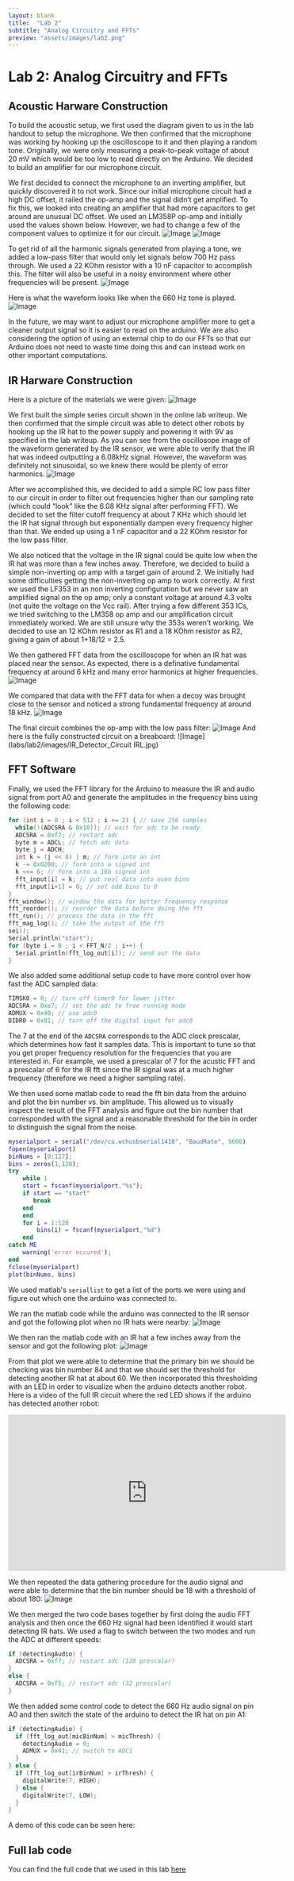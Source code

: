 ```yaml
---
layout: blank
title:  "Lab 2"
subtitle: "Analog Circuitry and FFTs"
preview: "assets/images/lab2.png"
---
```


# Lab 2: Analog Circuitry and FFTs

## Acoustic Harware Construction
To build the acoustic setup, we first used the diagram given to us in the lab handout to setup the microphone. We then confirmed that the microphone was working by hooking up the oscilloscope to it and then playing a random tone. Originally, we were only measuring a peak-to-peak voltage of about 20 mV which would be too low to read directly on the Arduino. We decided to build an amplifier for our microphone circuit.

We first decided to connect the microphone to an inverting amplifier, but quickly discovered it to not work. Since our initial microphone circuit had a high DC offset, it railed the op-amp and the signal didn’t get amplified. To fix this, we looked into creating an amplifier that had more capacitors to get around are unusual DC offset. We used an LM358P op-amp and initially used the values shown below. However, we had to change a few of the component values to optimize it for our circuit.
![Image](labs/lab2/images/og_microphone.jpg)
![Image](labs/lab2/images/updated_mic.JPG)

To get rid of all the harmonic signals generated from playing a tone, we added a low-pass filter that would only let signals below 700 Hz pass through. We used a 22 KOhm resistor with a 10 nF capacitor to accomplish this. The filter will also be useful in a noisy environment where other frequencies will be present. 
![Image](labs/lab2/images/lowpass.JPG)

Here is what the waveform looks like when the 660 Hz tone is played.
![Image](labs/lab2/images/mic_wave.jpg)

In the future, we may want to adjust our microphone amplifier more to get a cleaner output signal so it is easier to read on the arduino. We are also considering the option of using an external chip to do our FFTs so that our Arduino does not need to waste time doing this and can instead work on other important computations.


## IR Harware Construction

Here is a picture of the materials we were given:
![Image](labs/lab2/images/ir_parts_list.jpg)

We first built the simple series circuit shown in the online lab writeup. We then confirmed that the simple circuit was able to detect other robots by hooking up the IR hat to the power supply and powering it with 9V as specified in the lab writeup. As you can see from the oscillosope image of the waveform generated by the IR sensor, we were able to verify that the IR hat was indeed outputting a 6.08kHz signal. However, the waveform was definitely not sinusoidal, so we knew there would be plenty of error harmonics.
![Image](labs/lab2/images/hatwaveform1.jpg)

After we accomplished this, we decided to add a simple RC low pass filter to our circuit in order to filter out frequencies higher than our sampling rate (which could “look” like the 6.08 KHz signal after performing FFT). We decided to set the filter cutoff frequency at about 7 KHz which should let the IR hat signal through but exponentially dampen every frequency higher than that. We ended up using a 1 nF capacitor and a 22 KOhm resistor for the low pass filter.

We also noticed that the voltage in the IR signal could be quite low when the IR hat was more than a few inches away. Therefore, we decided to build a simple non-inverting op amp with a target gain of around 2. We initially had some difficulties getting the non-inverting op amp to work correctly. At first we used the LF353 in an non inverting configuration but we never saw an amplified signal on the op amp; only a constant voltage at around 4.3 volts (not quite the voltage on the Vcc rail). After trying a few different 353 ICs, we tried switching to the LM358 op amp and our amplification circuit immediately worked. We are still unsure why the 353s weren’t working. We decided to use an 12 KOhm resistor as R1 and a 18 KOhm resistor as R2, giving a gain of about 1+18/12 = 2.5.

We then gathered FFT data from the oscilloscope for when an IR hat was placed near the sensor. As expected, there is a definative fundamental frequency at around 6 kHz and many error harmonics at higher frequencies.
![Image](labs/lab2/images/hatfft.jpg)

We compared that data with the FFT data for when a decoy was brought close to the sensor and noticed a strong fundamental frequency at around 18 kHz.
![Image](labs/lab2/images/decoyfft.jpg)
  
The final circuit combines the op-amp with the low pass filter:
![Image](labs/lab2/images/IR_Detector_Circuit.jpg)
And here is the fully constructed circuit on a breaboard:
![Image](labs/lab2/images/IR_Detector_Circuit IRL.jpg)

## FFT Software

Finally, we used the FFT library for the Arduino to measure the IR and audio signal from port A0 and generate the amplitudes in the frequency bins using the following code:

```cpp
for (int i = 0 ; i < 512 ; i += 2) { // save 256 samples
  while(!(ADCSRA & 0x10)); // wait for adc to be ready
  ADCSRA = 0xf7; // restart adc
  byte m = ADCL; // fetch adc data
  byte j = ADCH;
  int k = (j << 8) | m; // form into an int
  k -= 0x0200; // form into a signed int
  k <<= 6; // form into a 16b signed int
  fft_input[i] = k; // put real data into even bins
  fft_input[i+1] = 0; // set odd bins to 0
}
fft_window(); // window the data for better frequency response
fft_reorder(); // reorder the data before doing the fft
fft_run(); // process the data in the fft
fft_mag_log(); // take the output of the fft
sei();
Serial.println("start");
for (byte i = 0 ; i < FFT_N/2 ; i++) { 
  Serial.println(fft_log_out[i]); // send out the data
}
```

We also added some additional setup code to have more control over how fast the ADC sampled data:

```cpp
TIMSK0 = 0; // turn off timer0 for lower jitter
ADCSRA = 0xe7; // set the adc to free running mode
ADMUX = 0x40; // use adc0
DIDR0 = 0x01; // turn off the digital input for adc0
```

The 7 at the end of the `ADCSRA` corresponds to the ADC clock prescalar, which determines how fast it samples data. This is important to tune so that you get proper frequency resolution for the frequencies that you are interested in. For example, we used a prescalar of 7 for the acustic FFT and a prescalar of 6 for the IR fft since the IR signal was at a much higher frequency (therefore we need a higher sampling rate).

We then used some matlab code to read the fft bin data from the arduino and plot the bin number vs. bin amplitude. This allowed us to visually inspect the result of the FFT analysis and figure out the bin number that corresponded with the signal and a reasonable threshold for the bin in order to distinguish the signal from the noise. 

```matlab
myserialport = serial("/dev/cu.wchusbserial1410", "BaudRate", 9600)
fopen(myserialport)
binNums = [0:127];
bins = zeros(1,128);
try
    while 1
    start = fscanf(myserialport,"%s");
    if start == "start"
       break 
    end
    end
    for i = 1:128
        bins(i) = fscanf(myserialport,"%d")
    end
catch ME
    warning('error occured');
end
fclose(myserialport)
plot(binNums, bins)
```

We used matlab's `seriallist` to get a list of the ports we were using and figure out which one the arduino was connected to.

We ran the matlab code while the arduino was connected to the IR sensor and got the following plot when no IR hats were nearby:
![Image](labs/lab2/images/irbgd.png)

We then ran the matlab code with an IR hat a few inches away from the sensor and got the following plot:
![Image](labs/lab2/images/iropampout.png)

From that plot we were able to determine that the primary bin we should be checking was bin number 84 and that we should set the threshold for detecting another IR hat at about 60. We then incorporated this thresholding with an LED in order to visualize when the arduino detects another robot. Here is a video of the full IR circuit where the red LED shows if the arduino has detected another robot:
<iframe width="560" height="315" src="https://www.youtube.com/embed/cwhYxnZrcJQ" frameborder="0" allow="autoplay; encrypted-media" allowfullscreen></iframe>

We then repeated the data gathering procedure for the audio signal and were able to determine that the bin number should be 18 with a threshold of about 180:
![Image](labs/lab2/images/speaker-low-pass.png)

We then merged the two code bases together by first doing the audio FFT analysis and then once the 660 Hz signal had been identified it would start detecting IR hats. We used a flag to switch between the two modes and run the ADC at different speeds:

```cpp
if (detectingAudio) {
  ADCSRA = 0xf7; // restart adc (128 prescalar)
}
else {
  ADCSRA = 0xf5; // restart adc (32 prescalar)
}
```

We then added some control code to detect the 660 Hz audio signal on pin A0 and then switch the state of the arduino to detect the IR hat on pin A1:

```cpp
if (detectingAudio) {
  if (fft_log_out[micBinNum] > micThresh) {
    detectingAudio = 0;
    ADMUX = 0x41; // switch to ADC1
  }
} else {
  if (fft_log_out[irBinNum] > irThresh) {
    digitalWrite(7, HIGH);
  } else {
    digitalWrite(7, LOW);  
  }
}
```

A demo of this code can be seen here:


## Full lab code

You can find the full code that we used in this lab [here](https://github.com/ece3400team11/ece3400team11.github.io/tree/master/_labs/lab2/code)
